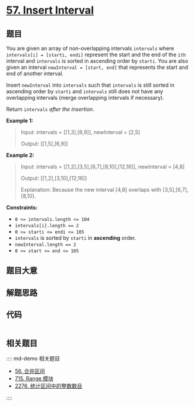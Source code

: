 # [57. Insert Interval](https://leetcode.com/problems/insert-interval/)

## 题目

You are given an array of non-overlapping intervals `intervals` where
`intervals[i] = [starti, endi]` represent the start and the end of the `ith`
interval and `intervals` is sorted in ascending order by `starti`. You are
also given an interval `newInterval = [start, end]` that represents the start
and end of another interval.

Insert `newInterval` into `intervals` such that `intervals` is still sorted in
ascending order by `starti` and `intervals` still does not have any
overlapping intervals (merge overlapping intervals if necessary).

Return `intervals` _after the insertion_.



**Example 1:**

> Input: intervals = [[1,3],[6,9]], newInterval = [2,5]
> 
> Output: [[1,5],[6,9]]

**Example 2:**

> Input: intervals = [[1,2],[3,5],[6,7],[8,10],[12,16]], newInterval = [4,8]
> 
> Output: [[1,2],[3,10],[12,16]]
> 
> Explanation: Because the new interval [4,8] overlaps with [3,5],[6,7],[8,10].

**Constraints:**

  * `0 <= intervals.length <= 104`
  * `intervals[i].length == 2`
  * `0 <= starti <= endi <= 105`
  * `intervals` is sorted by `starti` in **ascending** order.
  * `newInterval.length == 2`
  * `0 <= start <= end <= 105`


## 题目大意

## 解题思路

## 代码

```javascript

```

## 相关题目

:::: md-demo 相关题目
- [56. 合并区间](https://leetcode.com/problems/merge-intervals)
- [715. Range 模块](https://leetcode.com/problems/range-module)
- [2276. 统计区间中的整数数目](https://leetcode.com/problems/count-integers-in-intervals)

::::
